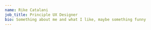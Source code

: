```yaml
---
name: Rike Catalani
job_title: Principle UX Designer
bio: Something about me and what I like, maybe something funny
---
```


